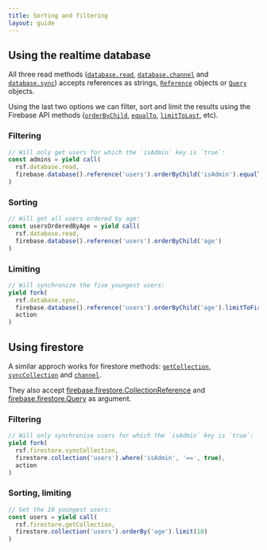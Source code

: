 ```yaml
---
title: Sorting and filtering
layout: guide
---
```


## Using the realtime database

All three read methods ([`database.read`](/redux-saga-firebase/reference/database#read), [`database.channel`](/redux-saga-firebase/reference/database#channel) and [`database.sync`](/redux-saga-firebase/reference/database#sync)) accepts references as strings, [`Reference`](https://firebase.google.com/docs/reference/js/firebase.database.Reference) objects or [`Query`](https://firebase.google.com/docs/reference/js/firebase.database.Query) objects.

Using the last two options we can filter, sort and limit the results using the Firebase API methods ([`orderByChild`](https://firebase.google.com/docs/reference/js/firebase.database.Reference#orderByChild), [`equalTo`](https://firebase.google.com/docs/reference/js/firebase.database.Reference#equalTo), [`limitToLast`](https://firebase.google.com/docs/reference/js/firebase.database.Reference#limitToLast), etc).

### Filtering

```js
// Will only get users for which the `isAdmin` key is `true`:
const admins = yield call(
  rsf.database.read,
  firebase.database().reference('users').orderByChild('isAdmin').equalTo(true)
)
```

### Sorting

```js
// Will get all users ordered by age:
const usersOrderedByAge = yield call(
  rsf.database.read,
  firebase.database().reference('users').orderByChild('age')
)
```

### Limiting

```js
// Will synchronize the five youngest users:
yield fork(
  rsf.database.sync,
  firebase.database().reference('users').orderByChild('age').limitToFirst(5),
  action
)
```

## Using firestore

A similar approch works for firestore methods: [`getCollection`](https://n6g7.github.io/redux-saga-firebase/reference/firestore#getCollection), [`syncCollection`](https://n6g7.github.io/redux-saga-firebase/reference/firestore#syncCollection) and [`channel`](https://n6g7.github.io/redux-saga-firebase/reference/firestore#channel).

They also accept [firebase.firestore.CollectionReference](https://firebase.google.com/docs/reference/js/firebase.firestore.CollectionReference) and [firebase.firestore.Query](https://firebase.google.com/docs/reference/js/firebase.firestore.Query) as argument.

### Filtering

```js
// Will only synchronise users for which the `isAdmin` key is `true`:
yield fork(
  rsf.firestore.syncCollection,
  firestore.collection('users').where('isAdmin', '==', true),
  action
)
```

### Sorting, limiting

```js
// Get the 10 youngest users:
const users = yield call(
  rsf.firestore.getCollection,
  firestore.collection('users').orderBy('age').limit(10)
)
```
